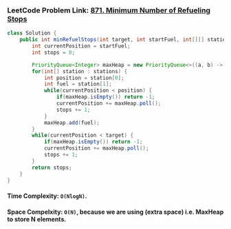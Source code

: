 ### LeetCode Problem Link: [871. Minimum Number of Refueling Stops](https://leetcode.com/problems/minimum-number-of-refueling-stops/)

```java
class Solution {
    public int minRefuelStops(int target, int startFuel, int[][] stations) {
        int currentPosition = startFuel;
        int stops = 0;

        PriorityQueue<Integer> maxHeap = new PriorityQueue<>((a, b) -> b - a);
        for(int[] station : stations) {
            int position = station[0];
            int fuel = station[1];
            while(currentPosition < position) {
                if(maxHeap.isEmpty()) return -1;
                currentPosition += maxHeap.poll();
                stops += 1;
            }
            maxHeap.add(fuel);
        }
        while(currentPosition < target) {
            if(maxHeap.isEmpty()) return -1;
            currentPosition += maxHeap.poll();
            stops += 1;
        }
        return stops;
    }
}
```

#### Time Complexity: `O(NlogN)`.

#### Space Compelxity: `O(N)`, because we are using (extra space) i.e. MaxHeap to store N elements.
